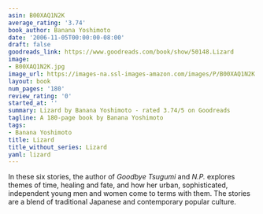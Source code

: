 ```yaml
---
asin: B00XAQ1N2K
average_rating: '3.74'
book_author: Banana Yoshimoto
date: '2006-11-05T00:00:00-08:00'
draft: false
goodreads_link: https://www.goodreads.com/book/show/50148.Lizard
image:
- B00XAQ1N2K.jpg
image_url: https://images-na.ssl-images-amazon.com/images/P/B00XAQ1N2K.01._SCLZZZZZZZ.jpg
layout: book
num_pages: '180'
review_rating: '0'
started_at: ''
summary: Lizard by Banana Yoshimoto - rated 3.74/5 on Goodreads
tagline: A 180-page book by Banana Yoshimoto
tags:
- Banana Yoshimoto
title: Lizard
title_without_series: Lizard
yaml: lizard
---
```


In these six stories, the author of <i>Goodbye Tsugumi</i> and <i>N.P.</i> explores themes of time, healing and fate, and how her urban, sophisticated, independent young men and women come to terms with them. The stories are a blend of traditional Japanese and contemporary popular culture.